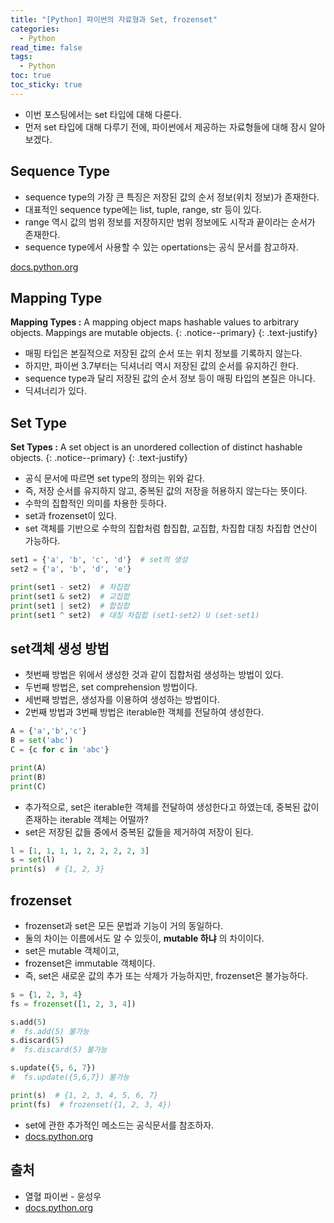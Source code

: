 ```yaml
---
title: "[Python] 파이썬의 자료형과 Set, frozenset"
categories:
  - Python
read_time: false
tags:
  - Python
toc: true
toc_sticky: true
---
```

* 이번 포스팅에서는 set 타입에 대해 다룬다.
* 먼저 set 타입에 대해 다루기 전에, 파이썬에서 제공하는 자료형들에 대해 잠시 알아보겠다.

## Sequence Type
* sequence type의 가장 큰 특징은 저장된 값의 순서 정보(위치 정보)가 존재한다.
* 대표적인 sequence type에는 list, tuple, range, str 등이 있다.
* range 역시 값의 범위 정보를 저장하지만 범위 정보에도 시작과 끝이라는 순서가 존재한다.
* sequence type에서 사용할 수 있는 opertations는 공식 문서를 참고하자.

[docs.python.org](https://docs.python.org/3/library/stdtypes.html)

## Mapping Type

<i class="far fa-sticky-note"></i> **Mapping Types :**  A mapping object maps hashable values to arbitrary objects. Mappings are mutable objects.
{: .notice--primary}
{: .text-justify}

* 매핑 타입은 본질적으로 저장된 값의 순서 또는 위치 정보를 기록하지 않는다.
* 하지만, 파이썬 3.7부터는 딕셔너리 역시 저장된 값의 순서를 유지하긴 한다.
* sequence type과 달리 저장된 값의 순서 정보 등이 매핑 타입의 본질은 아니다.
* 딕셔너리가 있다.

## Set Type

<i class="far fa-sticky-note"></i> **Set Types :**  A set object is an unordered collection of distinct hashable objects.
{: .notice--primary}
{: .text-justify}

* 공식 문서에 따르면 set type의 정의는 위와 같다.
* 즉, 저장 순서를 유지하지 않고, 중복된 값의 저장을 허용하지 않는다는 뜻이다.
* 수학의 집합적인 의미를 차용한 듯하다.
* set과 frozenset이 있다.
* set 객체를 기반으로 수학의 집합처럼 합집합, 교집합, 차집합 대칭 차집합 연산이 가능하다.

```python
set1 = {'a', 'b', 'c', 'd'}  # set의 생성
set2 = {'a', 'b', 'd', 'e'}

print(set1 - set2)  # 차집합
print(set1 & set2)  # 교집합
print(set1 | set2)  # 합집합
print(set1 ^ set2)  # 대칭 차집합 (set1-set2) U (set-set1)

```

## set객체 생성 방법
* 첫번째 방법은 위에서 생성한 것과 같이 집합처럼 생성하는 방법이 있다.
* 두번째 방법은, set comprehension 방법이다.
* 세번째 방법은, 생성자를 이용하여 생성하는 방법이다.
* 2번째 방법과 3번째 방법은 iterable한 객체를 전달하여 생성한다.

```python
A = {'a','b','c'}
B = set('abc')
C = {c for c in 'abc'}

print(A)
print(B)
print(C)
```

* 추가적으로, set은 iterable한 객체를 전달하여 생성한다고 하였는데, 중복된 값이 존재하는 iterable 객체는 어떨까?
* set은 저장된 값들 중에서 중복된 값들을 제거하여 저장이 된다.

```python
l = [1, 1, 1, 1, 2, 2, 2, 2, 3]
s = set(l)
print(s)  # {1, 2, 3}

```

## frozenset
* frozenset과 set은 모든 문법과 기능이 거의 동일하다.
* 둘의 차이는 이름에서도 알 수 있듯이, __mutable 하냐__ 의 차이이다.
* set은 mutable 객체이고,
* frozenset은 immutable 객체이다.
* 즉, set은 새로운 값의 추가 또는 삭제가 가능하지만, frozenset은 불가능하다.

```python
s = {1, 2, 3, 4}
fs = frozenset([1, 2, 3, 4])

s.add(5)
#  fs.add(5) 불가능
s.discard(5)
#  fs.discard(5) 불가능

s.update({5, 6, 7})
#  fs.update({5,6,7}) 불가능

print(s)  # {1, 2, 3, 4, 5, 6, 7}
print(fs)  # frozenset({1, 2, 3, 4})
```

* set에 관한 추가적인 메소드는 공식문서를 참조하자.
* [docs.python.org](https://docs.python.org/3/library/stdtypes.html#set)

## 출처
* 열혈 파이썬 - 윤성우
* [docs.python.org](https://docs.python.org/3/library/stdtypes.html)
